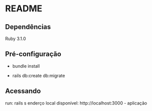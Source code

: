 # README 

<h2>Dependências</h2>
  Ruby 3.1.0

<h2>Pré-configuração</h2>

  * bundle install 

  * rails db:create db:migrate

<h2>Acessando</h2>

 run: rails s
 enderço local disponível: http://localhost:3000 - aplicação



